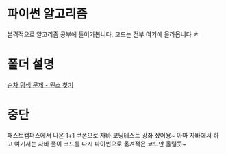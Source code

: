 # 파이썬 알고리즘

본격적으로 알고리즘 공부에 들어가봅니다.
코드는 전부 여기에 올라옵니다 ㅎ

# 폴더 설명

[순차 탐색 문제 - 원소 찾기](https://github.com/BackdevHong/Python-Algorithm/tree/main/Sequential%20Search/foundXIndex.py)

# 중단
패스트캠퍼스에서 나온 1+1 쿠폰으로 자바 코딩테스트 강좌 샀어용~
아마 자바에서 하고 여기서는 자바 풀이 코드를 다시 파이썬으로 옮겨적은 코드만 올릴듯~
